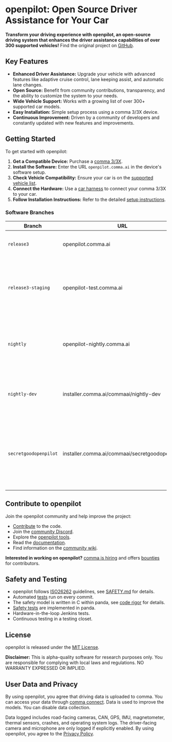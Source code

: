 # openpilot: Open Source Driver Assistance for Your Car

**Transform your driving experience with openpilot, an open-source driving system that enhances the driver assistance capabilities of over 300 supported vehicles!**  Find the original project on [GitHub](https://github.com/commaai/openpilot).

## Key Features

*   **Enhanced Driver Assistance:** Upgrade your vehicle with advanced features like adaptive cruise control, lane keeping assist, and automatic lane changes.
*   **Open Source:** Benefit from community contributions, transparency, and the ability to customize the system to your needs.
*   **Wide Vehicle Support:**  Works with a growing list of over 300+ supported car models.
*   **Easy Installation:** Simple setup process using a comma 3/3X device.
*   **Continuous Improvement:** Driven by a community of developers and constantly updated with new features and improvements.

## Getting Started

To get started with openpilot:

1.  **Get a Compatible Device:** Purchase a [comma 3/3X](https://comma.ai/shop/comma-3x).
2.  **Install the Software:** Enter the URL `openpilot.comma.ai` in the device's software setup.
3.  **Check Vehicle Compatibility:** Ensure your car is on the [supported vehicle list](docs/CARS.md).
4.  **Connect the Hardware:** Use a [car harness](https://comma.ai/shop/car-harness) to connect your comma 3/3X to your car.
5.  **Follow Installation Instructions:**  Refer to the detailed [setup instructions](https://comma.ai/setup).

### Software Branches
| Branch           | URL                                    | Description                                                                         |
|------------------|----------------------------------------|-------------------------------------------------------------------------------------|
| `release3`         | openpilot.comma.ai                      | This is openpilot's release branch.                                                 |
| `release3-staging` | openpilot-test.comma.ai                | This is the staging branch for releases. Use it to get new releases slightly early. |
| `nightly`          | openpilot-nightly.comma.ai             | This is the bleeding edge development branch. Do not expect this to be stable.      |
| `nightly-dev`      | installer.comma.ai/commaai/nightly-dev | Same as nightly, but includes experimental development features for some cars.      |
| `secretgoodopenpilot` | installer.comma.ai/commaai/secretgoodopenpilot | This is a preview branch from the autonomy team where new driving models get merged earlier than master. |

## Contribute to openpilot

Join the openpilot community and help improve the project:

*   [Contribute](https://github.com/commaai/openpilot/blob/master/docs/CONTRIBUTING.md) to the code.
*   Join the [community Discord](https://discord.comma.ai).
*   Explore the [openpilot tools](tools/).
*   Read the [documentation](https://docs.comma.ai).
*   Find information on the [community wiki](https://github.com/commaai/openpilot/wiki).

**Interested in working on openpilot?** [comma is hiring](https://comma.ai/jobs#open-positions) and offers [bounties](https://comma.ai/bounties) for contributors.

## Safety and Testing

*   openpilot follows [ISO26262](https://en.wikipedia.org/wiki/ISO_26262) guidelines, see [SAFETY.md](docs/SAFETY.md) for details.
*   Automated [tests](.github/workflows/selfdrive_tests.yaml) run on every commit.
*   The safety model is written in C within panda, see [code rigor](https://github.com/commaai/panda#code-rigor) for details.
*   [Safety tests](https://github.com/commaai/panda/tree/master/tests/safety) are implemented in panda.
*   Hardware-in-the-loop Jenkins tests.
*   Continuous testing in a testing closet.

## License

openpilot is released under the [MIT License](LICENSE).

**Disclaimer:** This is alpha-quality software for research purposes only.  You are responsible for complying with local laws and regulations.  NO WARRANTY EXPRESSED OR IMPLIED.

## User Data and Privacy

By using openpilot, you agree that driving data is uploaded to comma.  You can access your data through [comma connect](https://connect.comma.ai/).  Data is used to improve the models. You can disable data collection.

Data logged includes road-facing cameras, CAN, GPS, IMU, magnetometer, thermal sensors, crashes, and operating system logs. The driver-facing camera and microphone are only logged if explicitly enabled.  By using openpilot, you agree to the [Privacy Policy](https://comma.ai/privacy).